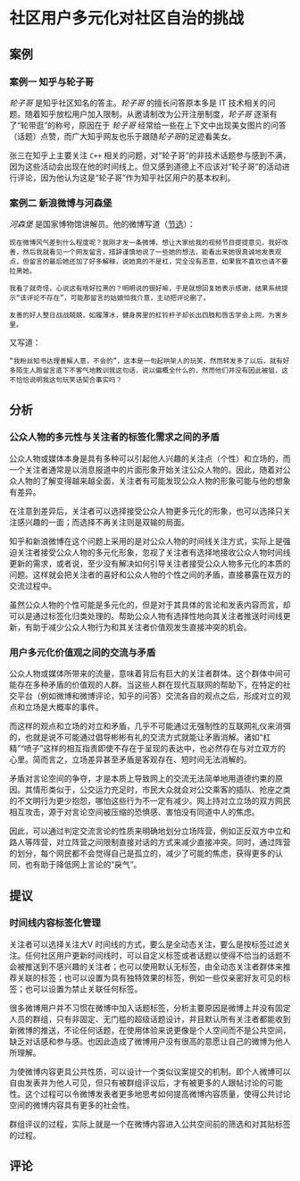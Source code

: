 # 社区用户多元化对社区自治的挑战

## 案例

### 案例一 知乎与轮子哥

*轮子哥* 是知乎社区知名的答主。*轮子哥* 的擅长问答原本多是 IT 技术相关的问题。随着知乎放松用户加入限制，从邀请制改为公开注册制度，*轮子哥* 逐渐有了“轮带逛”的称号，原因在于 *轮子哥* 经常给一些在上下文中出现美女图片的问答（话题）点赞，而广大知乎网友也乐于跟随*轮子哥*的足迹看美女。

张三在知乎上主要关注 `C++` 相关的问题，对“轮子哥”的非技术话题参与感到不满，因为这些活动会出现在他的时间线上。但又感到道德上不应该对“轮子哥”的活动进行评论，因为他认为这是“轮子哥”作为知乎社区用户的基本权利。

### 案例二 新浪微博与河森堡

*河森堡* 是国家博物馆讲解员。他的微博写道（[节选](https://www.weibo.com/5992829552/IEQzI6tQV)）：
```
现在微博风气差到什么程度呢？我刚才发一条微博，想让大家给我的视频节目提提意见，我好改善，然后我就看见一个网友留言，措辞谨慎地说了一些她的想法，能看出来她很真诚地发表观点，但留言的最后她还加了好多解释，说她真的不是杠，完全没有恶意，如果我不喜欢也请不要拉黑她。

我看了就奇怪，心说这有啥好拉黑的？明明说的很好嘛，于是就想回复她表示感谢，结果系统提示“该评论不存在”，可能那留言的姑娘怕我介意，主动把评论删了。

友善的好人整日战战兢兢，如履薄冰，健身房里的杠铃杆子却长出四肢和唇舌学会上网，为害乡里。
```

又写道：
```
“我粉丝知书达理善解人意，不会的”，这本是一句起哄架人的玩笑，然而转发多了以后，就有好多陌生人跑留言底下不客气地教训我这句话，说以偏概全什么的，然而他们并没有因此被狙，这不恰恰说明我这句玩笑话契合事实吗？
```

## 分析

### 公众人物的多元性与关注者的标签化需求之间的矛盾

公众人物或媒体本身是具有多种可以引起他人兴趣的关注点（个性）和立场的，而一个关注者通常是以消息报道中的片面形象开始关注公众人物的。因此，随着对公众人物的了解变得越来越全面，关注者有可能发现公众人物的形象可能与他的想象有差异。

在注意到差异后，关注者可以选择接受公众人物更多元化的形象，也可以选择只关注感兴趣的一面；而选择不再关注则是双输的局面。

知乎和新浪微博在这个问题上采用的是对公众人物的时间线关注方式，实际上是强迫关注者接受公众人物的多元化形象，忽视了关注者有选择地接收公众人物时间线更新的需求，或者说，至少没有解决如何引导关注者接受公众人物多元化的本质的问题。这样就会把关注者的喜好和公众人物的个性之间的矛盾，直接暴露在双方的交流过程中。

虽然公众人物的个性可能是多元化的，但是对于其具体的言论和发表内容而言，却可以是通过标签化归类处理的。帮助公众人物有选择性地向其关注者推送时间线更新，有助于减少公众人物行为和其关注者价值观发生直接冲突的机会。

### 用户多元化价值观之间的交流与矛盾

公众人物或媒体所带来的流量，意味着背后有巨大的关注者群体。这个群体中间可能存在多种矛盾的价值观的人群。当这些人群在现代互联网的帮助下，在特定的社交平台（例如微博和微博评论，知乎的问答）交流各自的观点之后，形成对立的观点和立场是大概率的事件。

而这样的观点和立场的对立和矛盾，几乎不可能通过无强制性的互联网礼仪来消弭的，也就是说不可能通过倡导彬彬有礼的交流方式就能让矛盾消解。诸如“杠精”“喷子”这样的相互指责即使不存在于呈现的表达中，也必然存在与对立双方的心里。简而言之，立场差异甚至矛盾是客观存在、短时间无法消解的。

矛盾对言论空间的争夺，才是本质上导致网上的交流无法简单地用道德约束的原因。其情形类似于，公交运力充足时，市民大众就会对公交乘客的插队、抢座之类的不文明行为更少抱怨，哪怕这些行为不一定有减少。网上持对立立场的双方网民相互攻击，源于对言论空间被压缩的恐惧感、害怕没有同道中人的焦虑。

因此，可以通过判定交流言论的性质来明确地划分立场阵营，例如正反双方中立和路人等阵营，对立阵营之间限制直接对话的方式来减少直接冲突。同时，通过阵营的划分，每个网民都不会觉得自己是孤立的，减少了可能的焦虑，获得更多的认同，也有助于降低网上言论的“戾气”。

## 提议

### 时间线内容标签化管理

关注者可以选择关注大V 时间线的方式，要么是全动态关注，要么是按标签过滤关注。任何社区用户更新时间线时，可以自定义标签或者话题以使得不恰当的话题不会被推送到不感兴趣的关注者；也可以使用默认无标签，由全动态关注者群体来推荐关联的标签；也可以设置为具有独特效果的标签，例如一些仅亲密好友可见的标签；也可以设置为禁止关联任何标签。

很多微博用户并不习惯在微博中加入话题标签，分析主要原因是微博上并没有固定人员的群组，只有非固定、无门槛的超级话题设计，并且默认所有关注者都能收到新微博的推送，不论任何话题，在使用体验来说更像是个人空间而不是公共空间，缺乏对话感和参与感。也因此造成了微博用户没有很高的意愿让自己的微博为他人所理解。

为使微博内容更具公共性质，可以设计一个类似议案提交的机制。即个人微博可以自由发表并为他人可见，但只有被群组评议后，才有被更多的人跟帖讨论的可能性。这个过程可以令微博发表者更多地思考如何提高微博内容质量，使得公共讨论空间的微博内容具有更多的社会性。

群组评议的过程，实际上就是一个在微博内容进入公共空间前的筛选和对其贴标签的过程。

## 评论